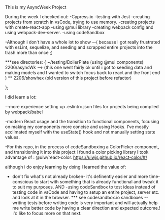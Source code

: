 This is my AsyncWeek Project

During the week I checked out:
-Cypress.io
-testing with Jest
-creating projects from scratch in vsCode, trying to use memory.
-creating projects with create-react-app
-using @mui library
-creating webpack config and using webpack-dev-server.
-using codeSandbox

-Although i don't have a whole lot to show --( because I got really frustrated with esLint, sequelize, and seeding and scrapped entire projects into the trash more than once ;)

\*\*\*see directories:
{
~/testing/BoilerPlate (using @mui components)
2206/asyncWk -->
(this one went fairly ok until i got to seeding data and making models and I wanted to switch focus back to react and the front end )
\*\* 2206/showhex (old version of this project before refactor)

};

I did learn a lot:

--more experience setting up .eslintrc.json files for projects being compiled by webpack/babel

-modern React usage and the transition to functional components, focusing on making my components more concise and using Hooks. I've mostly acclimated myself with the useState() hook and not manually setting state values.

-For this repo, in the process of codeSandboxing a ColorPicker component, and transitioning it into this project I found a color picking library I took advantage of : @uiw/react-color.
https://uiwjs.github.io/react-color/#/

although i do enjoy learning by doing
I learned the value of:

- don't fix what's not already broken- it's definently easier and more time-conscious to start with something that is already functional and tweak it to suit my purposes.
  AND
  -using codeSandbox to test ideas instead of testing code in vsCode and having to setup an entire project, server etc. and look at it in the browser.
  \*\*\* see codesandbox.io sandboxes
  -- writing tests before writing code is very important and will actually help me write better code by having a clear direction and expected outcome.! I'd like to focus more on that next.

